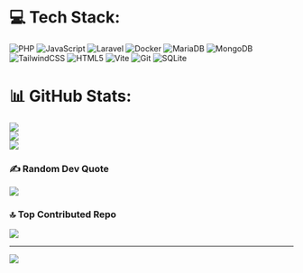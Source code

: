 
# 💻 Tech Stack:
![PHP](https://img.shields.io/badge/php-%23777BB4.svg?style=plastic&logo=php&logoColor=white) ![JavaScript](https://img.shields.io/badge/javascript-%23323330.svg?style=plastic&logo=javascript&logoColor=%23F7DF1E) ![Laravel](https://img.shields.io/badge/laravel-%23FF2D20.svg?style=plastic&logo=laravel&logoColor=white) ![Docker](https://img.shields.io/badge/docker-%230db7ed.svg?style=plastic&logo=docker&logoColor=white) ![MariaDB](https://img.shields.io/badge/MariaDB-003545?style=plastic&logo=mariadb&logoColor=white) ![MongoDB](https://img.shields.io/badge/MongoDB-%234ea94b.svg?style=plastic&logo=mongodb&logoColor=white) ![TailwindCSS](https://img.shields.io/badge/tailwindcss-%2338B2AC.svg?style=plastic&logo=tailwind-css&logoColor=white) ![HTML5](https://img.shields.io/badge/html5-%23E34F26.svg?style=plastic&logo=html5&logoColor=white) ![Vite](https://img.shields.io/badge/vite-%23646CFF.svg?style=plastic&logo=vite&logoColor=white) ![Git](https://img.shields.io/badge/git-%23F05033.svg?style=plastic&logo=git&logoColor=white) ![SQLite](https://img.shields.io/badge/sqlite-%2307405e.svg?style=plastic&logo=sqlite&logoColor=white)
# 📊 GitHub Stats:
![](https://github-readme-stats.vercel.app/api?username=RealMrSHA&theme=blue-green&hide_border=false&include_all_commits=false&count_private=false)<br/>
![](https://github-readme-streak-stats.herokuapp.com/?user=RealMrSHA&theme=blue-green&hide_border=false)<br/>
![](https://github-readme-stats.vercel.app/api/top-langs/?username=RealMrSHA&theme=blue-green&hide_border=false&include_all_commits=false&count_private=false&layout=compact)

### ✍️ Random Dev Quote
![](https://quotes-github-readme.vercel.app/api?type=horizontal&theme=merko)

### 🔝 Top Contributed Repo
![](https://github-contributor-stats.vercel.app/api?username=RealMrSHA&limit=5&theme=dark&combine_all_yearly_contributions=true)

---
[![](https://visitcount.itsvg.in/api?id=RealMrSHA&icon=2&color=3)](https://visitcount.itsvg.in)

<!-- Proudly created with GPRM ( https://gprm.itsvg.in ) -->




